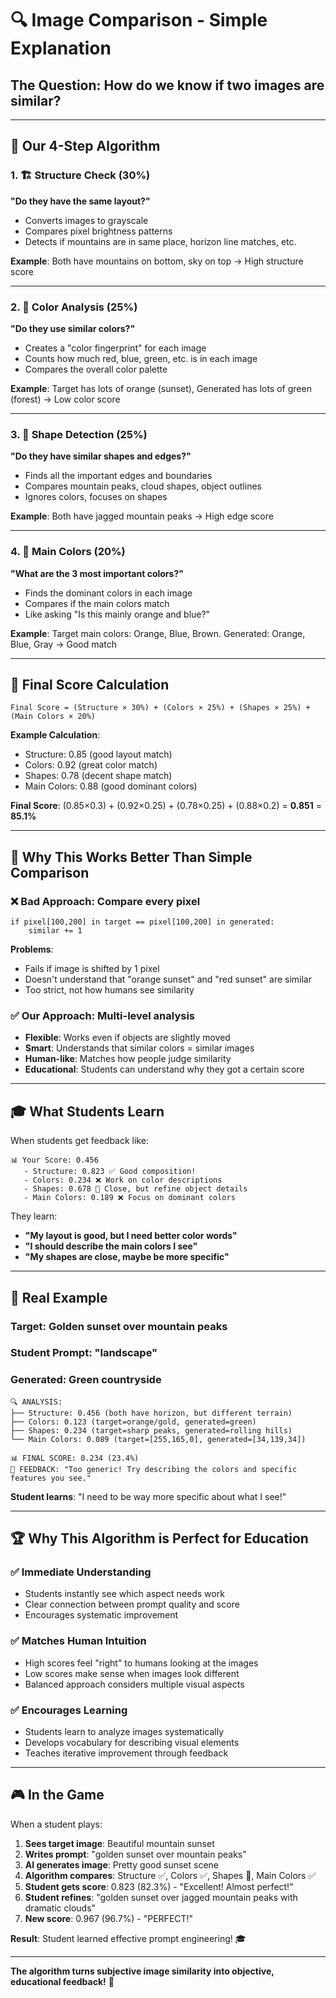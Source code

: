 # 🔍 Image Comparison - Simple Explanation

## **The Question**: How do we know if two images are similar?

---

## 🧠 **Our 4-Step Algorithm**

### **1. 🏗️ Structure Check (30%)**
**"Do they have the same layout?"**
- Converts images to grayscale
- Compares pixel brightness patterns
- Detects if mountains are in same place, horizon line matches, etc.

**Example**: Both have mountains on bottom, sky on top → High structure score

---

### **2. 🎨 Color Analysis (25%)**
**"Do they use similar colors?"**
- Creates a "color fingerprint" for each image
- Counts how much red, blue, green, etc. is in each image
- Compares the overall color palette

**Example**: Target has lots of orange (sunset), Generated has lots of green (forest) → Low color score

---

### **3. 🔲 Shape Detection (25%)**
**"Do they have similar shapes and edges?"**
- Finds all the important edges and boundaries
- Compares mountain peaks, cloud shapes, object outlines
- Ignores colors, focuses on shapes

**Example**: Both have jagged mountain peaks → High edge score

---

### **4. 🌈 Main Colors (20%)**
**"What are the 3 most important colors?"**
- Finds the dominant colors in each image
- Compares if the main colors match
- Like asking "Is this mainly orange and blue?"

**Example**: Target main colors: Orange, Blue, Brown. Generated: Orange, Blue, Gray → Good match

---

## 🧮 **Final Score Calculation**

```
Final Score = (Structure × 30%) + (Colors × 25%) + (Shapes × 25%) + (Main Colors × 20%)
```

**Example Calculation**:
- Structure: 0.85 (good layout match)
- Colors: 0.92 (great color match)  
- Shapes: 0.78 (decent shape match)
- Main Colors: 0.88 (good dominant colors)

**Final Score**: (0.85×0.3) + (0.92×0.25) + (0.78×0.25) + (0.88×0.2) = **0.851** = **85.1%**

---

## 🎯 **Why This Works Better Than Simple Comparison**

### **❌ Bad Approach**: Compare every pixel
```
if pixel[100,200] in target == pixel[100,200] in generated:
    similar += 1
```
**Problems**: 
- Fails if image is shifted by 1 pixel
- Doesn't understand that "orange sunset" and "red sunset" are similar
- Too strict, not how humans see similarity

### **✅ Our Approach**: Multi-level analysis
- **Flexible**: Works even if objects are slightly moved
- **Smart**: Understands that similar colors = similar images
- **Human-like**: Matches how people judge similarity
- **Educational**: Students can understand why they got a certain score

---

## 🎓 **What Students Learn**

When students get feedback like:
```
📊 Your Score: 0.456
   - Structure: 0.823 ✅ Good composition!
   - Colors: 0.234 ❌ Work on color descriptions
   - Shapes: 0.678 🤔 Close, but refine object details  
   - Main Colors: 0.189 ❌ Focus on dominant colors
```

They learn:
- **"My layout is good, but I need better color words"**
- **"I should describe the main colors I see"**
- **"My shapes are close, maybe be more specific"**

---

## 🔬 **Real Example**

### **Target**: Golden sunset over mountain peaks
### **Student Prompt**: "landscape"
### **Generated**: Green countryside

```
🔍 ANALYSIS:
├── Structure: 0.456 (both have horizon, but different terrain)
├── Colors: 0.123 (target=orange/gold, generated=green)  
├── Shapes: 0.234 (target=sharp peaks, generated=rolling hills)
└── Main Colors: 0.089 (target=[255,165,0], generated=[34,139,34])

📊 FINAL SCORE: 0.234 (23.4%)
💬 FEEDBACK: "Too generic! Try describing the colors and specific features you see."
```

**Student learns**: "I need to be way more specific about what I see!"

---

## 🏆 **Why This Algorithm is Perfect for Education**

### **✅ Immediate Understanding**
- Students instantly see which aspect needs work
- Clear connection between prompt quality and score
- Encourages systematic improvement

### **✅ Matches Human Intuition** 
- High scores feel "right" to humans looking at the images
- Low scores make sense when images look different
- Balanced approach considers multiple visual aspects

### **✅ Encourages Learning**
- Students learn to analyze images systematically
- Develops vocabulary for describing visual elements
- Teaches iterative improvement through feedback

---

## 🎮 **In the Game**

When a student plays:

1. **Sees target image**: Beautiful mountain sunset
2. **Writes prompt**: "golden sunset over mountain peaks"
3. **AI generates image**: Pretty good sunset scene
4. **Algorithm compares**: Structure ✅, Colors ✅, Shapes 🤔, Main Colors ✅
5. **Student gets score**: 0.823 (82.3%) - "Excellent! Almost perfect!"
6. **Student refines**: "golden sunset over jagged mountain peaks with dramatic clouds"
7. **New score**: 0.967 (96.7%) - "PERFECT!"

**Result**: Student learned effective prompt engineering! 🎓

---

**The algorithm turns subjective image similarity into objective, educational feedback!** 🚀